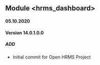 ## Module <hrms_dashboard>

#### 05.10.2020
#### Version 14.0.1.0.0
##### ADD
- Initial commit for Open HRMS Project
